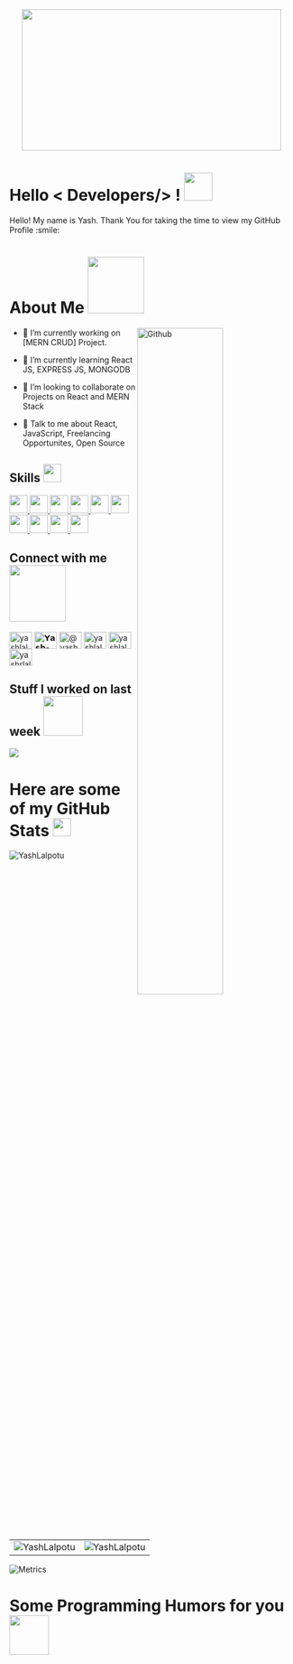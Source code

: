 <div align="center">
  <img src='https://i.pinimg.com/originals/8b/35/fe/8b35fef55fba1a201c9c7a11d3ec3d64.gif' width='460"' height='250"'>
</div>

<h1> Hello < Developers/> ! <img src = "https://raw.githubusercontent.com/MartinHeinz/MartinHeinz/master/wave.gif" width = 50px> </h1>
<p align='center'>
<div size='20px'> Hello! My name is Yash. Thank You for taking the time to view my GitHub Profile :smile: 
</div>

<h1> About Me <img src = "https://media0.giphy.com/media/KDDpcKigbfFpnejZs6/giphy.gif?cid=ecf05e47oy6f4zjs8g1qoiystc56cu7r9tb8a1fe76e05oty&rid=giphy.gif" width = 100px></h1>

<img width="55%" align="right" alt="Github" src="https://raw.githubusercontent.com/onimur/.github/master/.resources/git-header.svg" />


- 🔭 I’m currently working on [MERN CRUD] Project.


- 🌱 I’m currently learning React JS, EXPRESS JS, MONGODB 

- 👯 I’m looking to collaborate on Projects on React and MERN Stack 

- 💬 Talk to me about React, JavaScript, Freelancing Opportunites, Open Source 

<h2> Skills <img src = "https://media2.giphy.com/media/QssGEmpkyEOhBCb7e1/giphy.gif?cid=ecf05e47a0n3gi1bfqntqmob8g9aid1oyj2wr3ds3mg700bl&rid=giphy.gif" width = 32px> </h2>
<a href= https://github.com/yashlalpotu11?tab=repositories&q=&type=&language=reactjs&sort= > <img width='32px' src ='https://raw.githubusercontent.com/rahulbanerjee26/githubAboutMeGenerator/main/icons/reactjs.svg'> </a>
<a href= https://github.com/yashlalpotu11?tab=repositories&q=&type=&language=javascript&sort= > <img width='32px' src ='https://raw.githubusercontent.com/rahulbanerjee26/githubAboutMeGenerator/main/icons/javascript.svg'> </a>
<a href= https://github.com/yashlalpotu11?tab=repositories&q=&type=&language=nodejs&sort= > <img width='32px' src ='https://raw.githubusercontent.com/rahulbanerjee26/githubAboutMeGenerator/main/icons/nodejs.svg'> </a>
<a href= https://github.com/yashlalpotu11?tab=repositories&q=&type=&language=bootstrap&sort= > <img width='32px' src ='https://raw.githubusercontent.com/rahulbanerjee26/githubAboutMeGenerator/main/icons/bootstrap.svg'> </a>
<a href= https://github.com/yashlalpotu11?tab=repositories&q=&type=&language=mysql&sort= > <img width='32px'  src ='https://raw.githubusercontent.com/rahulbanerjee26/githubAboutMeGenerator/main/icons/mysql.svg'> </a>
<a href= https://github.com/yashlalpotu11?tab=repositories&q=&type=&language=python&sort= > <img width='32px' src ='https://raw.githubusercontent.com/rahulbanerjee26/githubAboutMeGenerator/main/icons/python.svg'> </a>
<a href= https://github.com/yashlalpotu11?tab=repositories&q=&type=&language=cpp&sort= > <img width='32px'  src ='https://raw.githubusercontent.com/rahulbanerjee26/githubAboutMeGenerator/main/icons/cpp.svg'> </a>
<a href= https://github.com/yashlalpotu11?tab=repositories&q=&type=&language=c&sort= > <img width='32px' src ='https://raw.githubusercontent.com/rahulbanerjee26/githubAboutMeGenerator/main/icons/c.svg'> </a>
<a href= https://github.com/yashlalpotu11?tab=repositories&q=&type=&language=express&sort= > <img width='32px'  src ='https://raw.githubusercontent.com/rahulbanerjee26/githubAboutMeGenerator/main/icons/express.svg'> </a>
<a href= https://github.com/yashlalpotu11?tab=repositories&q=&type=&language=mongodb&sort= > <img width='32px' src ='https://raw.githubusercontent.com/rahulbanerjee26/githubAboutMeGenerator/main/icons/mongodb.svg'> </a>

 
 <h2 align="left">Connect with me <img src='https://raw.githubusercontent.com/ShahriarShafin/ShahriarShafin/main/Assets/handshake.gif' width="100px"></h2>
<p align="left">
<a href="https://dev.to/yashlalpotu11" target="blank"><img align="center" src="https://cdn.jsdelivr.net/npm/simple-icons@3.0.1/icons/dev-dot-to.svg" alt="yashlalpotu11" height="30" width="40" /></a>
<a href="https://linkedin.com/in/𝗬𝗮𝘀𝗵-𝗟𝗮𝗹𝗽𝗼𝘁𝘂-92b4931b4" target="blank"><img align="center" src="https://raw.githubusercontent.com/rahuldkjain/github-profile-readme-generator/master/src/images/icons/Social/linked-in-alt.svg" alt="𝗬𝗮𝘀𝗵-𝗟𝗮𝗹𝗽𝗼𝘁𝘂-92b4931b4" height="30" width="40" /></a>
<a href="https://medium.com/@yashrlalpotu" target="blank"><img align="center" src="https://raw.githubusercontent.com/rahuldkjain/github-profile-readme-generator/master/src/images/icons/Social/medium.svg" alt="@yashrlalpotu" height="30" width="40" /></a>
<a href="https://www.codechef.com/users/yashlalpotu30" target="blank"><img align="center" src="https://cdn.jsdelivr.net/npm/simple-icons@3.1.0/icons/codechef.svg" alt="yashlalpotu30" height="30" width="40" /></a>
<a href="https://codeforces.com/profile/yashlalpotu11" target="blank"><img align="center" src="https://cdn.jsdelivr.net/npm/simple-icons@3.0.1/icons/codeforces.svg" alt="yashlalpotu11" height="30" width="40" /></a>
<a href="https://auth.geeksforgeeks.org/user/yashrlalpotu30" target="blank"><img align="center" src="https://raw.githubusercontent.com/rahuldkjain/github-profile-readme-generator/master/src/images/icons/Social/geeks-for-geeks.svg" alt="yashrlalpotu30" height="30" width="40" /></a>
</p>

<h2> Stuff I worked on last week  <img src = "https://media1.giphy.com/media/JZ40cnfnN11KycrvMF/giphy.gif?cid=ecf05e47a0n3gi1bfqntqmob8g9aid1oyj2wr3ds3mg700bl&rid=giphy.gif" width = 70px> </h2>
<a href="https://github.com/yashlalpotu11">
<img align="center" src="https://github-readme-stats.vercel.app/api/wakatime?username=test_case&compact=True"/>
<!--  (https://github-readme-stats.vercel.app/api/wakatime?username=yashlalpotu11)] -->
</a>
<br>


<h1> Here are some of my GitHub Stats <img src='https://media1.giphy.com/media/du3J3cXyzhj75IOgvA/giphy.gif?cid=ecf05e47x2g034i9pzwtzzsd3xgg2w9nr94t4tflbbgo3008&rid=giphy.gif' width='32px'> </h2>

<!-- <p><img align="center" src="https://github-readme-streak-stats.herokuapp.com/?user=yashlalpotu11&" alt="yashlalpotu11" /></p> -->
 <p><img align="center" src="https://github-readme-streak-stats.herokuapp.com/?user=yashlalpotu11&theme=dark" alt="YashLalpotu" /></p>

<table>
  <tr>
    <td><img src="https://github-readme-stats.vercel.app/api?username=yashlalpotu11&show_icons=true&theme=dark&locale=en" alt="YashLalpotu" /></td>
    <td><img src="https://github-readme-stats.vercel.app/api/top-langs?username=yashlalpotu11&show_icons=true&theme=dark&locale=en&layout=compact" alt="YashLalpotu" /></td>
  </tr>
</table>

![Metrics](https://metrics.lecoq.io/yashlalpotu11?template=terminal&base.header=0&base.activity=0&base.repositories=0&base.metadata=0&languages=1&languages.limit=8&languages.colors=github&languages.threshold=0%25&config.timezone=America%2FToronto)


<h1> Some Programming Humors for you <img align ='center' src='https://media2.giphy.com/media/UQDSBzfyiBKvgFcSTw/giphy.gif?cid=ecf05e47p3cd513axbek3f56ti3jzizq8hincw20jauyyfyw&rid=giphy.gif' width = '70px' height = '70px'></h1>
<!-- 
![Jokes Card](https://readme-jokes.vercel.app/api?theme=gruvbox) -->
 
 
<!--  [![YashLalpotus's GitHub activity graph](https://activity-graph.herokuapp.com/graph?username=yashlalpotu11&theme=xcode)](https://git.io/yashlalpotu11) -->


